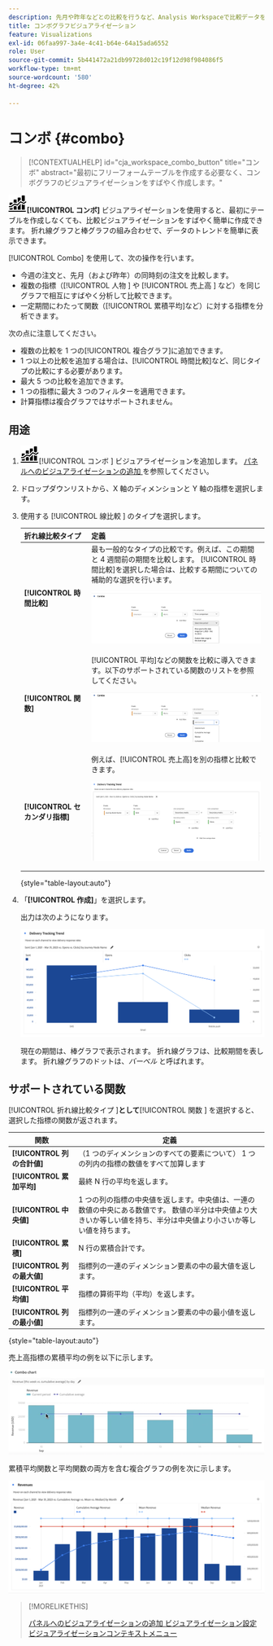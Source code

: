 ```yaml
---
description: 先月や昨年などとの比較を行うなど、Analysis Workspaceで比較データを簡単に視覚化します。
title: コンボグラフビジュアライゼーション
feature: Visualizations
exl-id: 06faa997-3a4e-4c41-b64e-64a15ada6552
role: User
source-git-commit: 5b441472a21db99728d012c19f12d98f984086f5
workflow-type: tm+mt
source-wordcount: '580'
ht-degree: 42%

---
```


# コンボ {#combo}

<!-- markdownlint-disable MD034 -->

>[!CONTEXTUALHELP]
>id="cja_workspace_combo_button"
>title="コンボ"
>abstract="最初にフリーフォームテーブルを作成する必要なく、コンボグラフのビジュアライゼーションをすばやく作成します。"

<!-- markdownlint-enable MD034 -->


![ コメント ](/help/assets/icons/ComboChart.svg)**[!UICONTROL コンボ]** ビジュアライゼーションを使用すると、最初にテーブルを作成しなくても、比較ビジュアライゼーションをすばやく簡単に作成できます。 折れ線グラフと棒グラフの組み合わせで、データのトレンドを簡単に表示できます。

[!UICONTROL Combo] を使用して、次の操作を行います。

* 今週の注文と、先月（および昨年）の同時刻の注文を比較します。
* 複数の指標（[!UICONTROL  人物 ] や [!UICONTROL  売上高 ] など）を同じグラフで相互にすばやく分析して比較できます。
* 一定期間にわたって関数（[!UICONTROL 累積平均]など）に対する指標を分析できます。

次の点に注意してください。

* 複数の比較を 1 つの[!UICONTROL 複合グラフ]に追加できます。
* 1 つ以上の比較を追加する場合は、[!UICONTROL 時間比較]など、同じタイプの比較にする必要があります。
* 最大 5 つの比較を追加できます。
* 1 つの指標に最大 3 つのフィルターを適用できます。
* 計算指標は複合グラフではサポートされません。

## 用途

1. ![ コメント ](/help/assets/icons/ComboChart.svg)[!UICONTROL  コンボ ] ビジュアライゼーションを追加します。 [ パネルへのビジュアライゼーションの追加 ](freeform-analysis-visualizations.md#add-visualizations-to-a-panel) を参照してください。

1. ドロップダウンリストから、X 軸のディメンションと Y 軸の指標を選択します。

1. 使用する [!UICONTROL  線比較 ] のタイプを選択します。

   | 折れ線比較タイプ | 定義 |
   | --- | --- |
   | **[!UICONTROL 時間比較]** | 最も一般的なタイプの比較です。例えば、この期間と 4 週間前の期間を比較します。 [!UICONTROL 時間比較]を選択した場合は、比較する期間についての補助的な選択を行います。<p>![ 選択された期間と期間のセカンダリ選択フィールドとの比較。](assets/combo-time-period.png) |
   | **[!UICONTROL 関数]** | [!UICONTROL 平均]などの関数を比較に導入できます。以下のサポートされている関数のリストを参照してください。<p>![ 選択された関数と使用可能なサポートされている関数のリストを示すリネ比較ドロップダウンメニュー。](assets/combo-functions.png) |
   | **[!UICONTROL セカンダリ指標]** | 例えば、[!UICONTROL 売上高]を別の指標と比較できます。<p>![2 つの指標を比較した複合グラフ。](assets/combo-2metrics-settings.png) |

   {style="table-layout:auto"}

1. 「**[!UICONTROL 作成]**」を選択します。

   出力は次のようになります。

   ![ 現在の期間を棒グラフで示し、比較期間を折れ線グラフで示す複合グラフ ](assets/combo-output.png)

   現在の期間は、棒グラフで表示されます。 折れ線グラフは、比較期間を表します。 折れ線グラフのドットは、*バーベル* と呼ばれます。

## サポートされている関数

[!UICONTROL  折れ線比較タイプ ]**として**[!UICONTROL  関数 ] を選択すると、選択した指標の関数が返されます。

| 関数 | 定義 |
| --- | --- |
| **[!UICONTROL 列の合計値]** | （1 つのディメンションのすべての要素について） 1 つの列内の指標の数値をすべて加算します |
| **[!UICONTROL 累加平均]** | 最終 N 行の平均を返します。 |
| **[!UICONTROL 中央値]** | 1 つの列の指標の中央値を返します。中央値は、一連の数値の中央にある数値です。 数値の半分は中央値より大きいか等しい値を持ち、半分は中央値より小さいか等しい値を持ちます。 |
| **[!UICONTROL 累積]** | N 行の累積合計です。 |
| **[!UICONTROL 列の最大値]** | 指標列の一連のディメンション要素の中の最大値を返します。 |
| **[!UICONTROL 平均値]** | 指標の算術平均（平均）を返します。 |
| **[!UICONTROL 列の最小値]** | 指標列の一連のディメンション要素の中の最小値を返します。 |

{style="table-layout:auto"}

売上高指標の累積平均の例を以下に示します。

![ 累積平均を示すコンボグラフ ](assets/combo-cumul-avg.png)

累積平均関数と平均関数の両方を含む複合グラフの例を次に示します。

![ 累積平均関数と平均関数の両方を表示する複合グラフ。](assets/combo-three-functions.png)

>[!MORELIKETHIS]
>
>[ パネルへのビジュアライゼーションの追加 ](/help/analysis-workspace/visualizations/freeform-analysis-visualizations.md#add-visualizations-to-a-panel)
>[ビジュアライゼーション設定 ](/help/analysis-workspace/visualizations/freeform-analysis-visualizations.md#settings)
>[ビジュアライゼーションコンテキストメニュー ](/help/analysis-workspace/visualizations/freeform-analysis-visualizations.md#context-menu)
>